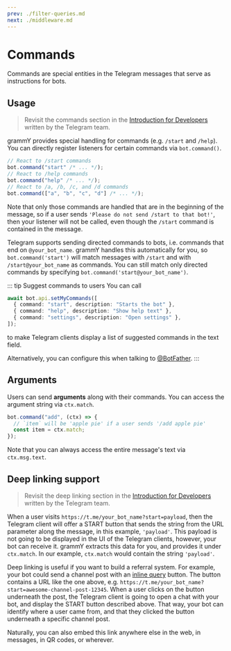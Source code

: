 ```yaml
---
prev: ./filter-queries.md
next: ./middleware.md
---
```


# Commands

Commands are special entities in the Telegram messages that serve as instructions for bots.

## Usage

> Revisit the commands section in the [Introduction for Developers](https://core.telegram.org/bots#commands) written by the Telegram team.

grammY provides special handling for commands (e.g. `/start` and `/help`).
You can directly register listeners for certain commands via `bot.command()`.

```ts
// React to /start commands
bot.command("start" /* ... */);
// React to /help commands
bot.command("help" /* ... */);
// React to /a, /b, /c, and /d commands
bot.command(["a", "b", "c", "d"] /* ... */);
```

Note that only those commands are handled that are in the beginning of the message, so if a user sends `'Please do not send /start to that bot!'`, then your listener will not be called, even though the `/start` command is contained in the message.

Telegram supports sending directed commands to bots, i.e. commands that end on `@your_bot_name`.
grammY handles this automatically for you, so `bot.command('start')` will match messages with `/start` and with `/start@your_bot_name` as commands.
You can still match only directed commands by specifying `bot.command('start@your_bot_name')`.

::: tip Suggest commands to users
You can call

```ts
await bot.api.setMyCommands([
  { command: "start", description: "Starts the bot" },
  { command: "help", description: "Show help text" },
  { command: "settings", description: "Open settings" },
]);
```

to make Telegram clients display a list of suggested commands in the text field.

Alternatively, you can configure this when talking to [@BotFather](https://t.me/BotFather).
:::

## Arguments

Users can send **arguments** along with their commands.
You can access the argument string via `ctx.match`.

```ts
bot.command("add", (ctx) => {
  // `item` will be 'apple pie' if a user sends '/add apple pie'
  const item = ctx.match;
});
```

Note that you can always access the entire message's text via `ctx.msg.text`.

## Deep linking support

> Revisit the deep linking section in the [Introduction for Developers](https://core.telegram.org/bots#deep-linking) written by the Telegram team.

When a user visits `https://t.me/your_bot_name?start=payload`, then the Telegram client will offer a START button that sends the string from the URL parameter along the message, in this example, `'payload'`.
This payload is not going to be displayed in the UI of the Telegram clients, however, your bot can receive it.
grammY extracts this data for you, and provides it under `ctx.match`.
In our example, `ctx.match` would contain the string `'payload'`.

Deep linking is useful if you want to build a referral system.
For example, your bot could send a channel post with an [inline query](/plugins/keyboard.html#inline-keyboards) button.
The button contains a URL like the one above, e.g. `https://t.me/your_bot_name?start=awesome-channel-post-12345`.
When a user clicks on the button underneath the post, the Telegram client is going to open a chat with your bot, and display the START button described above.
That way, your bot can identify where a user came from, and that they clicked the button underneath a specific channel post.

Naturally, you can also embed this link anywhere else in the web, in messages, in QR codes, or wherever.
